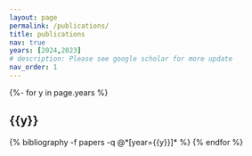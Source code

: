 ```yaml
---
layout: page
permalink: /publications/
title: publications
nav: true
years: [2024,2023]
# description: Please see google scholar for more update 
nav_order: 1
---
```

<!-- _pages/publications.md -->
<div class="publications">

{%- for y in page.years %}
  <h2 class="year">{{y}}</h2>
  {% bibliography -f papers -q @*[year={{y}}]* %}
{% endfor %}

</div>
